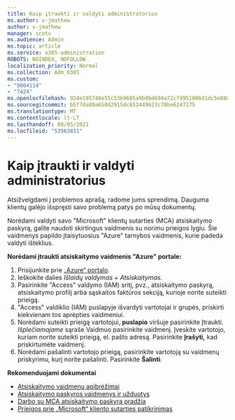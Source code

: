 ```yaml
---
title: Kaip įtraukti ir valdyti administratorius
ms.author: v-jmathew
author: v-jmathew
manager: scotv
ms.audience: Admin
ms.topic: article
ms.service: o365-administration
ROBOTS: NOINDEX, NOFOLLOW
localization_priority: Normal
ms.collection: Adm_O365
ms.custom:
- "9004114"
- "7424"
ms.openlocfilehash: 924e195740e55c53b9605a9b9bd694a72cf9951006d1dc5e888023cd6e3f9d45
ms.sourcegitcommit: b5f7da89a650d2915dc652449623c78be6247175
ms.translationtype: MT
ms.contentlocale: lt-LT
ms.lasthandoff: 08/05/2021
ms.locfileid: "53963831"
---
```

# <a name="how-to-add-and-manage-admins"></a>Kaip įtraukti ir valdyti administratorius

Atsižvelgdami į problemos aprašą, radome jums sprendimą. Dauguma klientų galėjo išspręsti savo problemą patys po mūsų dokumentų.

Norėdami valdyti savo "Microsoft" klientų sutarties (MCA) atsiskaitymo paskyrą, galite naudoti skirtingus vaidmenis su norimu prieigos lygiu. Šie vaidmenys papildo įtaisytuosius "Azure" tarnybos vaidmenis, kurie padeda valdyti išteklius.

**Norėdami įtraukti atsiskaitymo vaidmenis "Azure" portale:**

1. Prisijunkite prie [„Azure“ portalo](https://portal.azure.com/).
2. Ieškokite dalies *Išlaidų valdymas + Atsiskaitymas*.
3. Pasirinkite "Access" valdymo (IAM) sritį, pvz., atsiskaitymo paskyrą, atsiskaitymo profilį arba sąskaitos faktūros sekciją, kurioje norite suteikti prieigą.
4. "Access" valdiklio (IAM) puslapyje išvardyti vartotojai ir grupės, priskirti kiekvienam tos aprėpties vaidmeniui.
5. Norėdami suteikti prieigą vartotojui, **puslapio** viršuje pasirinkite Įtraukti. *Išplečiamajame* sąraše Vaidmuo pasirinkite vaidmenį. Įveskite vartotojo, kuriam norite suteikti prieigą, el. pašto adresą. Pasirinkite **Įrašyti,** kad priskirtumėte vaidmenį.
6. Norėdami pašalinti vartotojo prieigą, pasirinkite vartotoją su vaidmenų priskyrimu, kurį norite pašalinti. Pasirinkite **Šalinti**.

**Rekomenduojami dokumentai**

- [Atsiskaitymo vaidmenų apibrėžimai](https://docs.microsoft.com/azure/cost-management-billing/manage/understand-mca-roles)
- [Atsiskaitymo paskyros vaidmenys ir užduotys](https://docs.microsoft.com/azure/cost-management-billing/manage/understand-mca-roles#billing-account-roles-and-tasks)
- [Darbo su MCA atsiskaitymo paskyra pradžia](https://docs.microsoft.com/azure/cost-management-billing/understand/mca-overview)
- [Prieigos prie „Microsoft“ kliento sutarties patikrinimas](https://docs.microsoft.com/azure/cost-management-billing/manage/change-credit-card?WT.mc_id=Portal-Microsoft_Azure_Support%22%20%5Cl%20%22manage-credit-cards-for-a-microsoft-customer-agreement%22%20%5Ct%20%22_blank#check-the-type-of-your-account)
